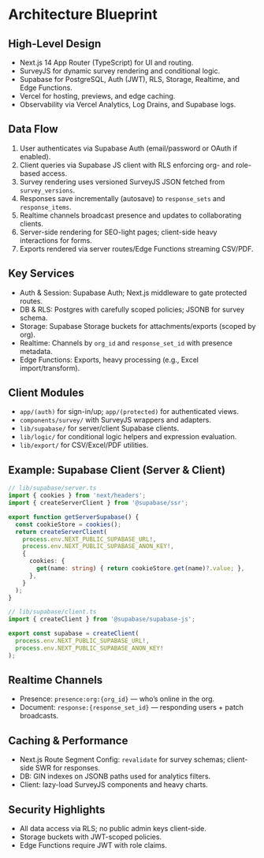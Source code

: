 # Architecture Blueprint

## High-Level Design

- Next.js 14 App Router (TypeScript) for UI and routing.
- SurveyJS for dynamic survey rendering and conditional logic.
- Supabase for PostgreSQL, Auth (JWT), RLS, Storage, Realtime, and Edge Functions.
- Vercel for hosting, previews, and edge caching.
- Observability via Vercel Analytics, Log Drains, and Supabase logs.

## Data Flow

1. User authenticates via Supabase Auth (email/password or OAuth if enabled).
2. Client queries via Supabase JS client with RLS enforcing org- and role-based access.
3. Survey rendering uses versioned SurveyJS JSON fetched from `survey_versions`.
4. Responses save incrementally (autosave) to `response_sets` and `response_items`.
5. Realtime channels broadcast presence and updates to collaborating clients.
6. Server-side rendering for SEO-light pages; client-side heavy interactions for forms.
7. Exports rendered via server routes/Edge Functions streaming CSV/PDF.

## Key Services

- Auth & Session: Supabase Auth; Next.js middleware to gate protected routes.
- DB & RLS: Postgres with carefully scoped policies; JSONB for survey schema.
- Storage: Supabase Storage buckets for attachments/exports (scoped by org).
- Realtime: Channels by `org_id` and `response_set_id` with presence metadata.
- Edge Functions: Exports, heavy processing (e.g., Excel import/transform).

## Client Modules

- `app/(auth)` for sign-in/up; `app/(protected)` for authenticated views.
- `components/survey/` with SurveyJS wrappers and adapters.
- `lib/supabase/` for server/client Supabase clients.
- `lib/logic/` for conditional logic helpers and expression evaluation.
- `lib/export/` for CSV/Excel/PDF utilities.

## Example: Supabase Client (Server & Client)

```ts
// lib/supabase/server.ts
import { cookies } from 'next/headers';
import { createServerClient } from '@supabase/ssr';

export function getServerSupabase() {
  const cookieStore = cookies();
  return createServerClient(
    process.env.NEXT_PUBLIC_SUPABASE_URL!,
    process.env.NEXT_PUBLIC_SUPABASE_ANON_KEY!,
    {
      cookies: {
        get(name: string) { return cookieStore.get(name)?.value; },
      },
    }
  );
}
```

```ts
// lib/supabase/client.ts
import { createClient } from '@supabase/supabase-js';

export const supabase = createClient(
  process.env.NEXT_PUBLIC_SUPABASE_URL!,
  process.env.NEXT_PUBLIC_SUPABASE_ANON_KEY!
);
```

## Realtime Channels

- Presence: `presence:org:{org_id}` — who’s online in the org.
- Document: `response:{response_set_id}` — responding users + patch broadcasts.

## Caching & Performance

- Next.js Route Segment Config: `revalidate` for survey schemas; client-side SWR for responses.
- DB: GIN indexes on JSONB paths used for analytics filters.
- Client: lazy-load SurveyJS components and heavy charts.

## Security Highlights

- All data access via RLS; no public admin keys client-side.
- Storage buckets with JWT-scoped policies.
- Edge Functions require JWT with role claims.

